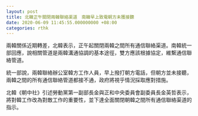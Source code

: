 ```yaml
---
layout: post
title: 北韓正午關閉兩韓聯絡渠道　南韓早上致電朝方未獲接聽
date: 2020-06-09 11:45:55.000000000 +08:00
categories: rthk
---
```


兩韓關係近期轉差，北韓表示，正午起關閉兩韓之間所有通信聯絡渠道。南韓統一部回應，說相關管道是兩韓溝通協調的基本途徑，雙方應該根據協定，維繫通信聯絡管道。

統一部說，兩韓聯絡辦公室韓方工作人員，早上撥打朝方電話，但朝方並未接聽，兩韓之間的所有通信聯絡管道都接不通，政府將視乎情況採取應對措施。 

北韓《朝中社》引述勞動黨第一副部長金與正和中央委員會副委員長金英哲表示，將對韓工作改為對敵工作的重要性，並下達全面關閉朝韓之間所有通信聯絡渠道的指示。

